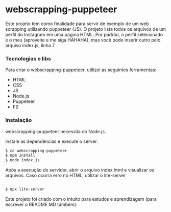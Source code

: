 # webscrapping-puppeteer

Este projeto tem como finalidade para servir de exemplo de um web scrapping utilizando puppeteer (JS). 
O projeto lista todos os arquivos de um perfil do Instagram em uma página HTML. Por padrão, o perfil selecionado é o meu (aproveite e me siga HAHAHA), mas você pode inserir outro pelo arquivo index.js, linha 7.

### Tecnologias e libs

Para criar o webscrapping-puppeteer, utilizei as seguintes ferramentas:

* HTML
* CSS
* JS
* Node.js
* Puppeteer
* FS

### Instalação

webscrapping-puppeteer necessita do Node.js.

Instale as dependências e execute o server. 

```sh
$ cd webscrapping-puppeteer
$ npm install 
$ node index.js
```
Após a execução do servidor, abrir o arquivo index.html e visualizar os arquivos. Caso ocorra erro no HTML, utilizar o lite-server

```sh

$ npx lite-server

```

Este projeto foi criado com o intuito para estudos e aprendizagem (para escrever o README.MD também).